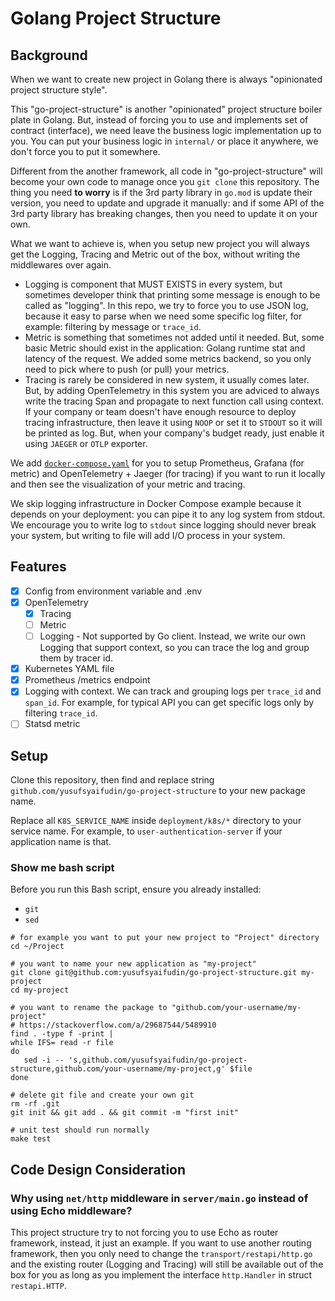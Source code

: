 # Golang Project Structure

## Background

When we want to create new project in Golang there is always "opinionated project structure style".

This "go-project-structure" is another "opinionated" project structure boiler plate in Golang. 
But, instead of forcing you to use and implements set of contract (interface), we need leave the business logic implementation up to you.
You can put your business logic in `internal/` or place it anywhere, we don't force you to put it somewhere.

Different from the another framework, all code in "go-project-structure" will become your own code to manage once you `git clone` this repository.
The thing you need **to worry** is if the 3rd party library in `go.mod` is update their version, you need to update and upgrade it manually: 
and if some API of the 3rd party library has breaking changes, then you need to update it on your own.

What we want to achieve is, when you setup new project you will always get the Logging, Tracing and Metric out of the box, 
without writing the middlewares over again. 

* Logging is component that MUST EXISTS in every system, but sometimes developer think that printing some message is enough to be called as "logging".
  In this repo, we try to force you to use JSON log, because it easy to parse when we need some specific log filter, for example: filtering by message or `trace_id`.
* Metric is something that sometimes not added until it needed. But, some basic Metric should exist in the application: Golang runtime stat and latency of the request.
  We added some metrics backend, so you only need to pick where to push (or pull) your metrics.
* Tracing is rarely be considered in new system, it usually comes later. But, by adding OpenTelemetry in this system you are adviced to always write the 
  tracing Span and propagate to next function call using context. If your company or team doesn't have enough resource to deploy tracing infrastructure, then leave it using `NOOP` 
  or set it to `STDOUT` so it will be printed as log. But, when your company's budget ready, just enable it using `JAEGER` or `OTLP` exporter.


We add [`docker-compose.yaml`](/deployment/development/docker-compose.yml) for you to setup Prometheus, Grafana (for metric) and OpenTelemetry + Jaeger (for tracing)
if you want to run it locally and then see the visualization of your metric and tracing.

We skip logging infrastructure in Docker Compose example because it depends on your deployment: you can pipe it to any log system from stdout.
We encourage you to write log to `stdout` since logging should never break your system, but writing to file will add I/O process in your system.

## Features

* [x] Config from environment variable and .env
* [x] OpenTelemetry
  * [x] Tracing
  * [ ] Metric 
  * [ ] Logging - Not supported by Go client. Instead, we write our own Logging that support context, so you can trace the log and group them by tracer id.
* [x] Kubernetes YAML file
* [x] Prometheus /metrics endpoint
* [x] Logging with context. We can track and grouping logs per `trace_id` and `span_id`. For example, for typical API you can get specific logs only by filtering `trace_id`.
* [ ] Statsd metric

## Setup

Clone this repository, then find and replace string `github.com/yusufsyaifudin/go-project-structure` to your new package name.

Replace all `K8S_SERVICE_NAME` inside `deployment/k8s/*` directory to your service name.
For example, to `user-authentication-server` if your application name is that.

### Show me bash script

Before you run this Bash script, ensure you already installed:

* `git`
* `sed`

```shell
# for example you want to put your new project to "Project" directory
cd ~/Project 

# you want to name your new application as "my-project"
git clone git@github.com:yusufsyaifudin/go-project-structure.git my-project
cd my-project

# you want to rename the package to "github.com/your-username/my-project"
# https://stackoverflow.com/a/29687544/5489910
find . -type f -print |
while IFS= read -r file
do
   sed -i -- 's,github.com/yusufsyaifudin/go-project-structure,github.com/your-username/my-project,g' $file
done

# delete git file and create your own git
rm -rf .git
git init && git add . && git commit -m "first init"

# unit test should run normally
make test
```

## Code Design Consideration

### Why using `net/http` middleware in `server/main.go` instead of using Echo middleware?

This project structure try to not forcing you to use Echo as router framework, instead, it just an example.
If you want to use another routing framework, then you only need to change the `transport/restapi/http.go`
and the existing router (Logging and Tracing) will still be available out of the box for you as long as you 
implement the interface `http.Handler` in struct `restapi.HTTP`.
